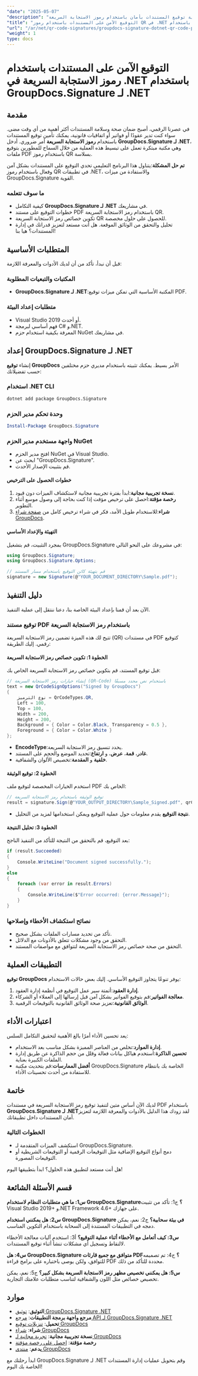 ```yaml
---
"date": "2025-05-07"
"description": "تعرّف على كيفية توقيع المستندات بأمان باستخدام رموز الاستجابة السريعة (QR codes) في تطبيقات .NET باستخدام GroupDocs.Signature. يتناول هذا الدليل التكامل، وتوقيع ملفات PDF، والتحقق من التوقيعات."
"title": "التوقيع الآمن على المستندات باستخدام رموز QR في .NET باستخدام GroupDocs.Signature"
"url": "/ar/net/qr-code-signatures/groupdocs-signature-dotnet-qr-code-pdf-signing/"
"weight": 1
type: docs
---
```

# التوقيع الآمن على المستندات باستخدام رموز الاستجابة السريعة في .NET باستخدام GroupDocs.Signature لـ .NET

## مقدمة

في عصرنا الرقمي، أصبح ضمان صحة وسلامة المستندات أكثر أهمية من أي وقت مضى. سواء كنت تدير عقودًا أو فواتير أو اتفاقيات قانونية، يمكنك تأمين توقيع المستندات باستخدام **رموز الاستجابة السريعة** أمر ضروري. أدخل **GroupDocs.Signature لـ .NET**، وهي مكتبة مبتكرة تعمل على تبسيط هذه العملية من خلال السماح للمطورين بتوقيع ملفات PDF باستخدام رموز QR بسلاسة.

**تم حل المشكلة**:يتناول هذا البرنامج التعليمي تحدي التوقيع على المستندات بشكل آمن وفعال باستخدام رموز QR في تطبيقات .NET، والاستفادة من ميزات GroupDocs.Signature القوية.

### ما سوف تتعلمه
- كيفية التكامل **GroupDocs.Signature لـ .NET** في مشاريعك.
- خطوات التوقيع على مستند PDF باستخدام رمز الاستجابة السريعة QR.
- تكوين خصائص رمز الاستجابة السريعة QR للحصول على حلول مخصصة.
- تحليل والتحقق من الوثائق الموقعة.
هل أنت مستعد لتعزيز قدراتك في إدارة المستندات؟ هيا بنا!

## المتطلبات الأساسية

قبل أن نبدأ، تأكد من أن لديك الأدوات والمعرفة اللازمة:

### المكتبات والتبعيات المطلوبة
- **GroupDocs.Signature لـ .NET**:المكتبة الأساسية التي تمكن ميزات توقيع PDF.

### متطلبات إعداد البيئة
- Visual Studio 2019 أو أحدث.
- فهم أساسي لبرمجة C# و.NET.
- المعرفة بكيفية استخدام حزم NuGet في مشاريعك.

## إعداد GroupDocs.Signature لـ .NET

إنشاء **توقيع GroupDocs** الأمر بسيط. يمكنك تثبيته باستخدام مديري حزم مختلفين حسب تفضيلاتك:

### استخدام .NET CLI
```bash
dotnet add package GroupDocs.Signature
```

### وحدة تحكم مدير الحزم
```powershell
Install-Package GroupDocs.Signature
```

### واجهة مستخدم مدير الحزم NuGet
- افتح مدير الحزم NuGet في Visual Studio.
- ابحث عن "GroupDocs.Signature".
- قم بتثبيت الإصدار الأحدث.

#### خطوات الحصول على الترخيص
1. **نسخة تجريبية مجانية**:ابدأ بفترة تجريبية مجانية لاستكشاف الميزات دون قيود.
2. **رخصة مؤقتة**:احصل على ترخيص مؤقت إذا كنت بحاجة إلى وصول موسع أثناء التطوير.
3. **شراء**:للاستخدام طويل الأمد، فكر في شراء ترخيص كامل من [صفحة شراء GroupDocs](https://purchase.groupdocs.com/buy).

#### التهيئة والإعداد الأساسي
بمجرد التثبيت، قم بتشغيل GroupDocs.Signature في مشروعك على النحو التالي:

```csharp
using GroupDocs.Signature;
using GroupDocs.Signature.Options;

// قم بتهيئة كائن التوقيع باستخدام مسار المستند
signature = new Signature(@"YOUR_DOCUMENT_DIRECTORY\Sample.pdf");
```

## دليل التنفيذ

الآن بعد أن قمنا بإعداد البيئة الخاصة بنا، دعنا ننتقل إلى عملية التنفيذ.

### توقيع مستند PDF باستخدام رمز الاستجابة السريعة

تتيح لك هذه الميزة تضمين رمز الاستجابة السريعة (QR) في مستندات PDF كتوقيع رقمي. إليك الطريقة:

#### الخطوة 1: تكوين خصائص رمز الاستجابة السريعة

قبل توقيع المستند، قم بتكوين خصائص رمز الاستجابة السريعة الخاص بك:

```csharp
// إنشاء خيارات رمز الاستجابة السريعة (QR-Code) باستخدام نص محدد مسبقًا
text = new QrCodeSignOptions("Signed by GroupDocs")
{
    نوع الترميز = QrCodeTypes.QR,
    Left = 100,
    Top = 100,
    Width = 200,
    Height = 200,
    Background = { Color = Color.Black, Transparency = 0.5 },
    Foreground = { Color = Color.White }
};
```

- **EncodeType**:يحدد تنسيق رمز الاستجابة السريعة.
- **غادر**، **قمة**، **عرض**، و **ارتفاع**:تحديد الموضع والحجم على المستند.
- **خلفية** و **المقدمة**:تخصيص الألوان والشفافية.

#### الخطوة 2: توقيع الوثيقة

استخدم الخيارات المخصصة لتوقيع ملف PDF الخاص بك:

```csharp
// توقيع الوثيقة باستخدام رمز الاستجابة السريعة
result = signature.Sign(@"YOUR_OUTPUT_DIRECTORY\Sample_Signed.pdf", qrCodeOptions);
```

- **نتيجة التوقيع** يقدم معلومات حول عملية التوقيع ويمكن استخدامها لمزيد من التحليل.

#### الخطوة 3: تحليل النتيجة

بعد التوقيع، قم بالتحقق من النتيجة للتأكد من التنفيذ الناجح:

```csharp
if (result.Succeeded)
{
    Console.WriteLine("Document signed successfully.");
}
else
{
    foreach (var error in result.Errors)
    {
        Console.WriteLine($"Error occurred: {error.Message}");
    }
}
```

### نصائح استكشاف الأخطاء وإصلاحها

- تأكد من تحديد مسارات الملفات بشكل صحيح.
- التحقق من وجود مشكلات تتعلق بالأذونات مع الدلائل.
- التحقق من صحة خصائص رمز الاستجابة السريعة لتتوافق مع مواصفات المستند.

## التطبيقات العملية

**توقيع GroupDocs** يوفر تنوعًا يتجاوز التوقيع الأساسي. إليك بعض حالات الاستخدام:

1. **إدارة العقود**:أتمتة سير عمل التوقيع في أنظمة إدارة العقود.
2. **معالجة الفواتير**:قم بتوقيع الفواتير بشكل آمن قبل إرسالها إلى العملاء أو الشركاء.
3. **الوثائق القانونية**:تعزيز صحة الوثائق القانونية بالتوقيعات الرقمية.

## اعتبارات الأداء

يعد تحسين الأداء أمرًا بالغ الأهمية لتحقيق التكامل السلس:

- **إدارة الموارد**:تخلص من العناصر المميزة بشكل مناسب بعد الاستخدام.
- **تحسين الذاكرة**:استخدم هياكل بيانات فعالة وقلل من حجم الذاكرة عن طريق إدارة الملفات الكبيرة بعناية.
- **أفضل الممارسات**:قم بتحديث مكتبة GroupDocs.Signature الخاصة بك بانتظام للاستفادة من أحدث تحسينات الأداء.

## خاتمة

لديك الآن أساس متين لتنفيذ توقيع رمز الاستجابة السريعة في مستندات PDF باستخدام **GroupDocs.Signature لـ .NET**لقد زودك هذا الدليل بالأدوات والمعرفة اللازمة لتعزيز أمان المستندات داخل تطبيقاتك.

### الخطوات التالية
- استكشف الميزات المتقدمة لـ GroupDocs.Signature.
- دمج أنواع التوقيع الإضافية مثل التوقيعات الرقمية أو التوقيعات الشريطية أو التوقيعات المصورة.

هل أنت مستعد لتطبيق هذه الحلول؟ ابدأ بتطبيقها اليوم!

## قسم الأسئلة الشائعة

**س1: ما هي متطلبات النظام لاستخدام GroupDocs.Signature؟**
ج1: تأكد من تثبيت Visual Studio 2019+ و.NET Framework 4.6+ على جهازك.

**س2: هل يمكنني استخدام GroupDocs.Signature في بيئة سحابية؟**
ج2: نعم، يمكن دمجه في التطبيقات المستندة إلى السحابة باستخدام التكوين المناسب.

**س3: كيف أتعامل مع الأخطاء أثناء عملية التوقيع؟**
أ3: استخدم آليات معالجة الأخطاء لالتقاط وتسجيل أي مشكلات تنشأ أثناء توقيع المستندات.

**س4: هل GroupDocs.Signature متوافق مع جميع قارئات PDF؟**
ج4: تم تصميمه للتوافق، ولكن يوصى باختباره على برامج قراءة PDF محددة للتأكد من ذلك.

**س5: هل يمكنني تخصيص مظهر رمز الاستجابة السريعة بشكل كبير؟**
ج5: نعم، يمكن تخصيص خصائص مثل اللون والشفافية لتناسب متطلبات علامتك التجارية.

## موارد
- **التوثيق**: [توثيق GroupDocs.Signature .NET](https://docs.groupdocs.com/signature/net/)
- **مرجع واجهة برمجة التطبيقات**: [مرجع API لـ GroupDocs.Signature .NET](https://reference.groupdocs.com/signature/net/)
- **تحميل**: [تنزيلات توقيع GroupDocs](https://releases.groupdocs.com/signature/net/)
- **شراء**: [شراء GroupDocs](https://purchase.groupdocs.com/buy)
- **نسخة تجريبية مجانية**: [تجربة مجانية لـ GroupDocs](https://releases.groupdocs.com/signature/net/)
- **رخصة مؤقتة**: [احصل على رخصة مؤقتة](https://purchase.groupdocs.com/temporary-license/)
- **يدعم**: [منتدى GroupDocs](https://forum.groupdocs.com/c/signature/)

ابدأ رحلتك مع GroupDocs.Signature لـ .NET وقم بتحويل عمليات إدارة المستندات الخاصة بك اليوم!